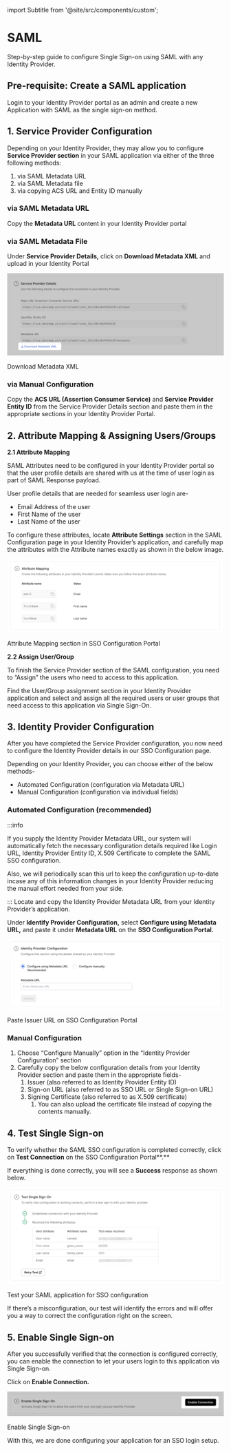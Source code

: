 
import Subtitle from '@site/src/components/custom';

# SAML
<Subtitle>Step-by-step guide to configure Single Sign-on using SAML with any Identity Provider. </Subtitle> 

## Pre-requisite: Create a SAML application

Login to your Identity Provider portal as an admin and create a new Application with SAML as the single sign-on method. 

## 1. Service Provider Configuration

Depending on your Identity Provider, they may allow you to configure **Service Provider section** in your SAML application via either of the three following methods: 

1. via SAML Metadata URL
2. via SAML Metadata file
3. via copying ACS URL and Entity ID manually

### via SAML Metadata URL

Copy the **Metadata URL** content in your Identity Provider portal 

### via SAML Metadata File

Under **Service Provider Details,** click on **Download Metadata XML** and upload in your Identity Portal

![Download Metadata XML](Custom%20Provider-%20SAML%20(1)%20f79db4733d184166b276277f03539c6b/Untitled.png)

Download Metadata XML

### via Manual Configuration

Copy the **ACS URL (Assertion Consumer Service)** and **Service Provider Entity ID**  from the Service Provider Details section and paste them in the appropriate sections in your Identity Provider Portal. 

## 2. Attribute Mapping & Assigning Users/Groups

**2.1 Attribute Mapping**

SAML Attributes need to be configured in your Identity Provider portal so that the user profile details are shared with us at the time of user login as part of SAML Response payload. 

User profile details that are needed for seamless user login are-

- Email Address of the user
- First Name of the user
- Last Name of the user

To configure these attributes, locate **Attribute Settings** section in the SAML Configuration page in your Identity Provider’s application, and carefully map the attributes with the Attribute names exactly as shown in the below image.

![Attribute Mapping section in SSO Configuration Portal ](Custom%20Provider-%20SAML%20(1)%20f79db4733d184166b276277f03539c6b/Untitled%201.png)

Attribute Mapping section in SSO Configuration Portal 

**2.2 Assign User/Group** 

To finish the Service Provider section of the SAML configuration, you need to “Assign” the users who need to access to this application. 

Find the User/Group assignment section in your Identity Provider application and select and assign all the required users or user groups that need access to this application via Single Sign-On. 

## 3. Identity Provider Configuration

After you have completed the Service Provider configuration, you now need to configure the Identity Provider details in our SSO Configuration page. 

Depending on your Identity Provider, you can choose either of the below methods-

- Automated Configuration (configuration via Metadata URL)
- Manual Configuration (configuration via individual fields)

### Automated Configuration (recommended)

:::info

If you supply the Identity Provider Metadata URL, our system will automatically fetch the necessary configuration details required like Login URL, Identity Provider Entity ID, X.509 Certificate to complete the SAML SSO configuration. 

Also, we will periodically scan this url to keep the configuration up-to-date incase any of this information changes in your Identity Provider reducing the manual effort needed from your side.

:::
Locate and copy the Identity Provider Metadata URL from your Identity Provider’s application.

Under **Identify Provider Configuration,** select **Configure using Metadata URL,** and paste it under **Metadata URL** on the **SSO Configuration Portal.**

![Paste Issuer URL on SSO Configuration Portal ](Custom%20Provider-%20SAML%20(1)%20f79db4733d184166b276277f03539c6b/Untitled%202.png)

Paste Issuer URL on SSO Configuration Portal 

### Manual Configuration

1. Choose “Configure Manually” option in the “Identity Provider Configuration” section
2. Carefully copy the below configuration details from your Identity Provider section and paste them in the appropriate fields-
    1. Issuer (also referred to as Identity Provider Entity ID)
    2. Sign-on URL (also referred to as SSO URL or Single Sign-on URL)
    3. Signing Certificate (also referred to as X.509 certificate)
        1. You can also upload the certificate file instead of copying the contents manually.

<!-- <Insert Screenshot below> -->

## 4. Test Single Sign-on

To verify whether the SAML SSO configuration is completed correctly, click on **Test Connection** on the SSO Configuration Portal**.** 

If everything is done correctly, you will see a **Success** response as shown below. 

![Test your SAML application for SSO configuration ](Custom%20Provider-%20SAML%20(1)%20f79db4733d184166b276277f03539c6b/Untitled%203.png)

Test your SAML application for SSO configuration 

If there’s a misconfiguration, our test will identify the errors and will offer you a way to correct the configuration right on the screen. 

## 5. Enable Single Sign-on

After you successfully verified that the connection is configured correctly, you can enable the connection to let your users login to this application via Single Sign-on.

Click on **Enable Connection.** 

![Enable Single Sign-on](Custom%20Provider-%20SAML%20(1)%20f79db4733d184166b276277f03539c6b/Untitled%204.png)

Enable Single Sign-on

With this, we are done configuring your application for an SSO login setup.